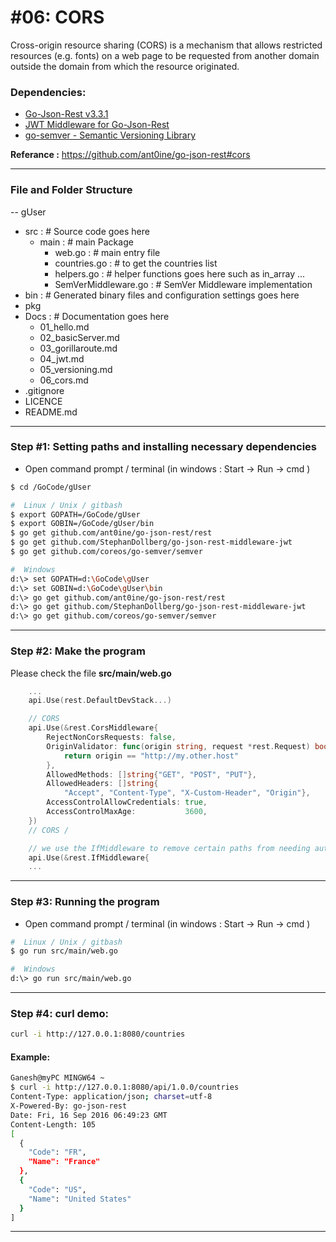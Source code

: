 # #06: CORS
Cross-origin resource sharing (CORS) is a mechanism that allows restricted resources (e.g. fonts) on a web page to be requested from another domain outside the domain from which the resource originated.
### Dependencies:
+ [Go-Json-Rest v3.3.1](https://github.com/ant0ine/go-json-rest)
+ [JWT Middleware for Go-Json-Rest](https://github.com/StephanDollberg/go-json-rest-middleware-jwt)
+ [go-semver - Semantic Versioning Library](https://github.com/ant0ine/go-json-rest#api-versioning)

**Referance :** https://github.com/ant0ine/go-json-rest#cors


---
### File and Folder Structure
-- gUser
+ src     :  # Source code goes here
    - main  :  # main Package
        - web.go  :  # main entry file
        - countries.go : # to get the countries list
        - helpers.go :  # helper functions goes here such as in_array ...
        - SemVerMiddleware.go :  # SemVer Middleware implementation 
+ bin     :  # Generated binary files and configuration settings goes here
+ pkg
+ Docs       :  # Documentation goes here
  - 01_hello.md
  - 02_basicServer.md
  - 03_gorillaroute.md
  - 04_jwt.md
  - 05_versioning.md
  - 06_cors.md
+ .gitignore
+ LICENCE
+ README.md
---
### Step #1:  Setting paths and installing necessary dependencies
- Open command prompt / terminal (in windows : Start -> Run -> cmd )
```sh
$ cd /GoCode/gUser
```
```sh
#  Linux / Unix / gitbash
$ export GOPATH=/GoCode/gUser
$ export GOBIN=/GoCode/gUser/bin
$ go get github.com/ant0ine/go-json-rest/rest
$ go get github.com/StephanDollberg/go-json-rest-middleware-jwt
$ go get github.com/coreos/go-semver/semver
```
```sh
#  Windows
d:\> set GOPATH=d:\GoCode\gUser
d:\> set GOBIN=d:\GoCode\gUser\bin
d:\> go get github.com/ant0ine/go-json-rest/rest
d:\> go get github.com/StephanDollberg/go-json-rest-middleware-jwt
d:\> go get github.com/coreos/go-semver/semver
```
---
### Step #2:  Make the program
Please check the file **src/main/web.go**
```go
    ...
    api.Use(rest.DefaultDevStack...)

    // CORS 
    api.Use(&rest.CorsMiddleware{
        RejectNonCorsRequests: false,
        OriginValidator: func(origin string, request *rest.Request) bool {
            return origin == "http://my.other.host"
        },
        AllowedMethods: []string{"GET", "POST", "PUT"},
        AllowedHeaders: []string{
            "Accept", "Content-Type", "X-Custom-Header", "Origin"},
        AccessControlAllowCredentials: true,
        AccessControlMaxAge:           3600,
    })
    // CORS /

    // we use the IfMiddleware to remove certain paths from needing authentication
    api.Use(&rest.IfMiddleware{
    ...
```
  
---
### Step #3:  Running the program
- Open command prompt / terminal (in windows : Start -> Run -> cmd )
```sh
#  Linux / Unix / gitbash
$ go run src/main/web.go
```
```sh
#  Windows
d:\> go run src/main/web.go
```
---
### Step #4: curl demo:
```sh
curl -i http://127.0.0.1:8080/countries
```

#### Example: 
```sh
Ganesh@myPC MINGW64 ~
$ curl -i http://127.0.0.1:8080/api/1.0.0/countries
Content-Type: application/json; charset=utf-8
X-Powered-By: go-json-rest
Date: Fri, 16 Sep 2016 06:49:23 GMT
Content-Length: 105
[
  {
    "Code": "FR",
    "Name": "France"
  },
  {
    "Code": "US",
    "Name": "United States"
  }
]
```
---